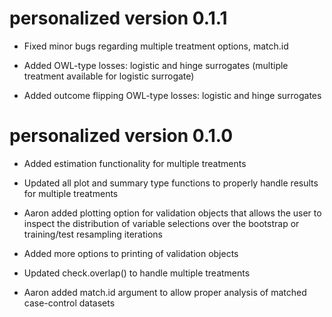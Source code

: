 # personalized version 0.1.1

* Fixed minor bugs regarding multiple treatment options, match.id

* Added OWL-type losses: logistic and hinge surrogates (multiple treatment available for logistic surrogate)

* Added outcome flipping OWL-type losses: logistic and hinge surrogates

# personalized version 0.1.0

* Added estimation functionality for multiple treatments

* Updated all plot and summary type functions to properly handle results for multiple treatments

* Aaron added plotting option for validation objects that allows the user to inspect the distribution of variable selections over the bootstrap or training/test resampling iterations

* Added more options to printing of validation objects

* Updated check.overlap() to handle multiple treatments

* Aaron added match.id argument to allow proper analysis of matched case-control datasets
